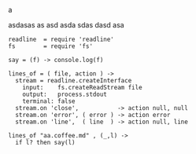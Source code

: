 a

asdasas as asd asda sdas dasd asa

    readline  = require 'readline'
    fs        = require 'fs'
   
    say = (f) -> console.log(f)

    lines_of = ( file, action ) ->
      stream = readline.createInterface
        input:    fs.createReadStream file
        output:   process.stdout
        terminal: false
      stream.on 'close',           -> action null, null
      stream.on 'error', ( error ) -> action error
      stream.on 'line',  ( line  ) -> action null, line

    lines_of "aa.coffee.md" , (_,l) -> 
      if l? then say(l)
